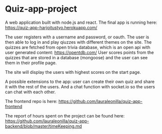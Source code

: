 # Quiz-app-project

A web application built with node.js and react. The final app is running here: https://quiz-app-harjoitustyo.herokuapp.com/

The user registers with a username and password, or oauth. The user is then able to log in and play qiuzzes with different themes on the site. The quizzes are fetched from open trivia database, which is an open api with user generated content: https://opentdb.com/ User scores points from the quizzes that are stored in a database (mongoose) and the user can see them in their profile page.

The site will display the users with highest scores on the start page.

A possible extensions to the app: user can create their own quiz and share it with the rest of the users. And a chat function with socket.io so the users can chat with each other.

The frontend repo is here: https://github.com/lauraleonilla/quiz-app-frontend

The report of hours spent on the project can be found here: https://github.com/lauraleonilla/quiz-app-backend/blob/master/timeKeeping.md
